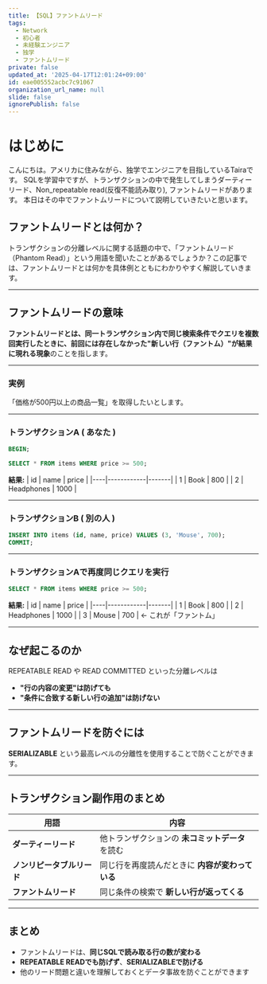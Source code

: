 ```yaml
---
title: 【SQL】ファントムリード
tags:
  - Network
  - 初心者
  - 未経験エンジニア
  - 独学
  - ファントムリード
private: false
updated_at: '2025-04-17T12:01:24+09:00'
id: eae005552acbc7c91067
organization_url_name: null
slide: false
ignorePublish: false
---
```

# はじめに

こんにちは。アメリカに住みながら、独学でエンジニアを目指しているTairaです。
SQLを学習中ですが、トランザクションの中で発生してしまうダーティーリード、Non_repeatable read(反復不能読み取り), ファントムリードがあります。
本日はその中でファントムリードについて説明していきたいと思います。

## ファントムリードとは何か？

トランザクションの分離レベルに関する話題の中で、「ファントムリード（Phantom Read）」という用語を聞いたことがあるでしょうか？この記事では、ファントムリードとは何かを具体例とともにわかりやすく解説していきます。

---

## ファントムリードの意味

**ファントムリードとは、同一トランザクション内で同じ検索条件でクエリを複数回実行したときに、前回には存在しなかった"新しい行（ファントム）"が結果に現れる現象**のことを指します。

---


### 実例

「価格が500円以上の商品一覧」を取得したいとします。

---

### トランザクションA ( あなた )
```sql
BEGIN;

SELECT * FROM items WHERE price >= 500;
```
**結果:**
| id | name       | price |
|----|------------|-------|
| 1  | Book       | 800   |
| 2  | Headphones | 1000  |

---

### トランザクションB ( 別の人 )
```sql
INSERT INTO items (id, name, price) VALUES (3, 'Mouse', 700);
COMMIT;
```

---

### トランザクションAで再度同じクエリを実行
```sql
SELECT * FROM items WHERE price >= 500;
```
**結果:**
| id | name       | price |
|----|------------|-------|
| 1  | Book       | 800   |
| 2  | Headphones | 1000  |
| 3  | Mouse      | 700   | ← これが「ファントム」

---

## なぜ起こるのか

REPEATABLE READ や READ COMMITTED といった分離レベルは
- **"行の内容の変更"は防げても**
- **"条件に合致する新しい行の追加"は防げない**


---

## ファントムリードを防ぐには

**SERIALIZABLE** という最高レベルの分離性を使用することで防ぐことができます。

---

## トランザクション副作用のまとめ

| 用語                  | 内容 |
|-----------------------|------|
| **ダーティーリード**     | 他トランザクションの **未コミットデータ** を読む |
| **ノンリピータブルリード** | 同じ行を再度読んだときに **内容が変わっている** |
| **ファントムリード**      | 同じ条件の検索で **新しい行が返ってくる** |

---

## まとめ

- ファントムリードは、**同じSQLで読み取る行の数が変わる**
- **REPEATABLE READでも防げず**、**SERIALIZABLEで防げる**
- 他のリード問題と違いを理解しておくとデータ事故を防ぐことができます


